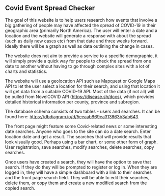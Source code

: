 ## Covid Event Spread Checker

The goal of this website is to help users research how events that involve a big gathering of people may have affected the spread of COVID-19 in their geographic area (primarily North America). The user will enter a date and a location and the website will generate a response with about the spread (such as daily new cases etc) from that date and three weeks forward. Ideally there will be a graph as well as data outlining the change in cases. 

The website does not aim to provide a service to a specific demographic, it will simply provide a quick way for people to check the spread from one date to another without having to go through complex sites with a lot of charts and statistics. 

The website will use a geolocation API such as Mapquest or Google Maps API to let the user select a location for their search, and using that location it will get data from a suitable COVID-19 API. Most of the data (if not all) will be pulled from NovelCOVID API (https://disease.sh/docs), which provides detailed historical information per county, province and subregion. 

The database schema consists of two tables - users and searches. It can be found here: https://dbdiagram.io/d/5eeaab869ea313663b3ab643.

The front page might feature some Covid-related news or some interesting date searches. Anyone who goes to the site can do a date search. Enter location date and get a result. The searches that will provide results that look visually good. Perhaps using a bar chart, or some other form of graph. User registration, save searches, modify searches, delete searches, copy searches. 

Once users have created a search, they will have the option to save that search. If they do they will be prompted to register or log in. When they are logged in, they will have a simple dashboard with a link to their searches and the front page search field. They will be able to edit their searches, delete them, or copy them and create a new modified search from the copied search. 
